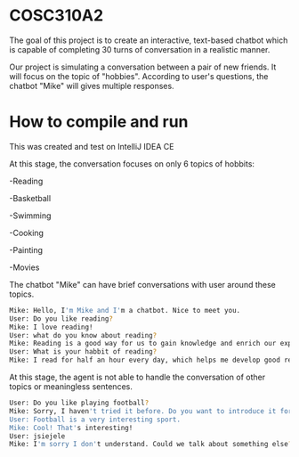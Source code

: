 # COSC310A2

The goal of this project is to create an interactive, text-based chatbot which is capable of completing 30 turns of conversation in a realistic manner.

Our project is simulating a conversation between a pair of new friends. It will focus on the topic of "hobbies". According to user's questions, the chatbot "Mike" will gives multiple responses.

# How to compile and run
This was created and test on IntelliJ IDEA CE

At this stage, the conversation focuses on only 6 topics of hobbits:

-Reading

-Basketball

-Swimming

-Cooking

-Painting

-Movies


The chatbot "Mike" can have brief conversations with user around these topics.

```bash
Mike: Hello, I'm Mike and I'm a chatbot. Nice to meet you.
User: Do you like reading?
Mike: I love reading!
User: what do you know about reading?
Mike: Reading is a good way for us to gain knowledge and enrich our experience.
User: What is your habbit of reading?
Mike: I read for half an hour every day, which helps me develop good reading habits.
```

At this stage, the agent is not able to handle the conversation of other topics or meaningless sentences.

```bash
User: Do you like playing football?
Mike: Sorry, I haven't tried it before. Do you want to introduce it for me?
User: Football is a very interesting sport.
Mike: Cool! That's interesting!
User: jsiejele
Mike: I'm sorry I don't understand. Could we talk about something else?
```
  
